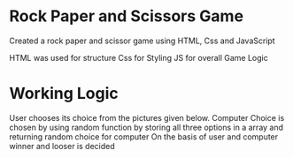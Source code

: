 # Rock Paper and Scissors Game

Created a rock paper and scissor game using HTML, Css and JavaScript 

HTML was used for structure
Css for Styling 
JS for overall Game Logic

# Working Logic
User chooses its choice from the pictures given below.
Computer Choice is chosen by using random function by storing all three options in a array and returning random choice for computer
On the basis of user and computer winner and looser is decided